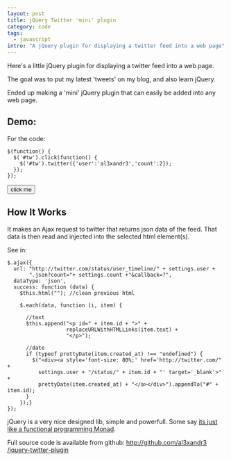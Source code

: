 ```yaml
--- 
layout: post
title: jQuery Twitter 'mini' plugin
category: code
tags:
  - javascript
intro: "A jQuery plugin for displaying a twitter feed into a web page"
---
```


Here's a little jQuery plugin for displaying a twitter feed into a web page.

The goal was to put my latest 'tweets' on my blog, and also learn jQuery.

Ended up making a 'mini' jQuery plugin that can easily be added into any web
page.

## Demo:

For the code:
    
    $(function() {
      $('#tw').click(function() {
        $('#tw').twitter({'user':'al3xandr3','count':2});
      });
    });
    
<script src="//ajax.googleapis.com/ajax/libs/jquery/1.7.2/jquery.min.js"></script>
<script type="text/javascript" src="/js/twitter.js"></script>
<script type="text/javascript">
$(function() {
  $('#tw2').click(function() {
    $('#tw2').twitter({'user':'al3xandr3','count':2});
  });
});
</script>
<p id="tw2"><button>click me</button></p>

## How It Works

It makes an Ajax request to twitter that returns json data of the feed. That
data is then read and injected into the selected html element(s).

See in:
    
    $.ajax({
      url: "http://twitter.com/status/user_timeline/" + settings.user + 
           ".json?count="+ settings.count +"&callback=?",
      dataType: 'json',
      success: function (data) {
        $this.html(""); //clean previous html
        
        $.each(data, function (i, item) {
          
          //text
          $this.append("<p id=" + item.id + ">" + 
                       replaceURLWithHTMLLinks(item.text) + 
                       "</p>");
    
          //date
          if (typeof prettyDate(item.created_at) !== "undefined") {       
            $("<div><a style='font-size: 80%;' href='http://twitter.com/" +
              settings.user + "/status/" + item.id + "' target='_blank'>" +
              prettyDate(item.created_at) + "</a></div>").appendTo("#" + item.id);
          }
        });}
    });
    

jQuery is a very nice designed lib, simple and powerfull. Some say [its just
like a functional programming Monad][1].

Full source code is available from github: [http://github.com/al3xandr3
/jquery-twitter-plugin][2]

   [1]: http://importantshock.wordpress.com/2009/01/18/jquery-is-a-monad/
   [2]: http://github.com/al3xandr3/jquery-twitter-plugin

